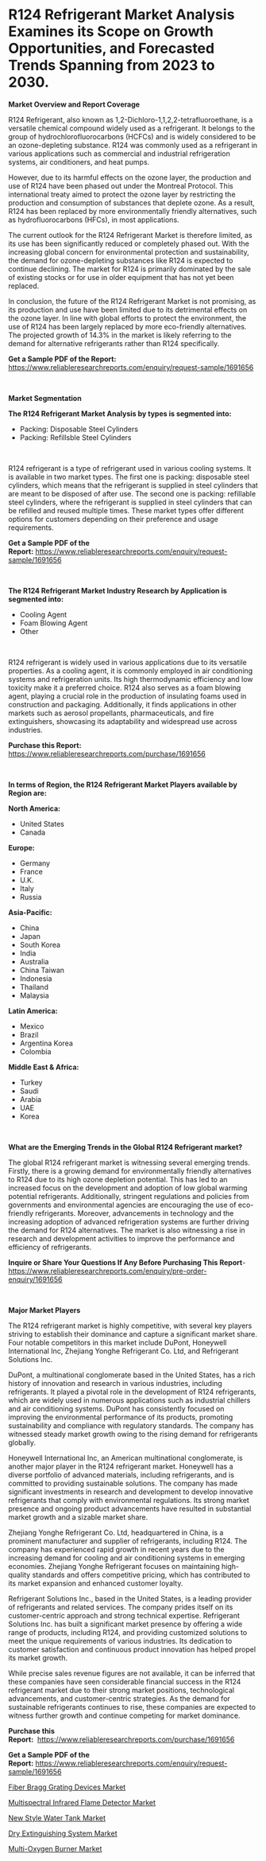 <p><h1>R124 Refrigerant Market Analysis Examines its Scope on Growth Opportunities, and Forecasted Trends Spanning from 2023 to 2030.</h1></p><p><strong>Market Overview and Report Coverage</strong></p>
<p><p>R124 Refrigerant, also known as 1,2-Dichloro-1,1,2,2-tetrafluoroethane, is a versatile chemical compound widely used as a refrigerant. It belongs to the group of hydrochlorofluorocarbons (HCFCs) and is widely considered to be an ozone-depleting substance. R124 was commonly used as a refrigerant in various applications such as commercial and industrial refrigeration systems, air conditioners, and heat pumps.</p><p>However, due to its harmful effects on the ozone layer, the production and use of R124 have been phased out under the Montreal Protocol. This international treaty aimed to protect the ozone layer by restricting the production and consumption of substances that deplete ozone. As a result, R124 has been replaced by more environmentally friendly alternatives, such as hydrofluorocarbons (HFCs), in most applications.</p><p>The current outlook for the R124 Refrigerant Market is therefore limited, as its use has been significantly reduced or completely phased out. With the increasing global concern for environmental protection and sustainability, the demand for ozone-depleting substances like R124 is expected to continue declining. The market for R124 is primarily dominated by the sale of existing stocks or for use in older equipment that has not yet been replaced.</p><p>In conclusion, the future of the R124 Refrigerant Market is not promising, as its production and use have been limited due to its detrimental effects on the ozone layer. In line with global efforts to protect the environment, the use of R124 has been largely replaced by more eco-friendly alternatives. The projected growth of 14.3% in the market is likely referring to the demand for alternative refrigerants rather than R124 specifically.</p></p>
<p><strong>Get a Sample PDF of the Report:</strong> <a href="https://www.reliableresearchreports.com/enquiry/request-sample/1691656">https://www.reliableresearchreports.com/enquiry/request-sample/1691656</a></p>
<p>&nbsp;</p>
<p><strong>Market Segmentation</strong></p>
<p><strong>The R124 Refrigerant Market Analysis by types is segmented into:</strong></p>
<p><ul><li>Packing: Disposable Steel Cylinders</li><li>Packing: Refillsble Steel Cylinders</li></ul></p>
<p>&nbsp;</p>
<p><p>R124 refrigerant is a type of refrigerant used in various cooling systems. It is available in two market types. The first one is packing: disposable steel cylinders, which means that the refrigerant is supplied in steel cylinders that are meant to be disposed of after use. The second one is packing: refillable steel cylinders, where the refrigerant is supplied in steel cylinders that can be refilled and reused multiple times. These market types offer different options for customers depending on their preference and usage requirements.</p></p>
<p><strong>Get a Sample PDF of the Report:</strong>&nbsp;<a href="https://www.reliableresearchreports.com/enquiry/request-sample/1691656">https://www.reliableresearchreports.com/enquiry/request-sample/1691656</a></p>
<p>&nbsp;</p>
<p><strong>The R124 Refrigerant Market Industry Research by Application is segmented into:</strong></p>
<p><ul><li>Cooling Agent</li><li>Foam Blowing Agent</li><li>Other</li></ul></p>
<p>&nbsp;</p>
<p><p>R124 refrigerant is widely used in various applications due to its versatile properties. As a cooling agent, it is commonly employed in air conditioning systems and refrigeration units. Its high thermodynamic efficiency and low toxicity make it a preferred choice. R124 also serves as a foam blowing agent, playing a crucial role in the production of insulating foams used in construction and packaging. Additionally, it finds applications in other markets such as aerosol propellants, pharmaceuticals, and fire extinguishers, showcasing its adaptability and widespread use across industries.</p></p>
<p><strong>Purchase this Report:</strong>&nbsp; <a href="https://www.reliableresearchreports.com/purchase/1691656">https://www.reliableresearchreports.com/purchase/1691656</a></p>
<p>&nbsp;</p>
<p><strong>In terms of Region, the R124 Refrigerant Market Players available by Region are:</strong></p>
<p>
    <p> <strong> North America: </strong>
        <ul>
            <li>United States</li>
            <li>Canada</li>
        </ul>
        </p> 
    <p> <strong> Europe: </strong>
        <ul>
            <li>Germany</li>
            <li>France</li>
            <li>U.K.</li>
            <li>Italy</li>
            <li>Russia</li>
        </ul>
        </p> 
    <p> <strong> Asia-Pacific: </strong>
        <ul>
            <li>China</li>
            <li>Japan</li>
            <li>South Korea</li>
            <li>India</li>
            <li>Australia</li>
            <li>China Taiwan</li>
            <li>Indonesia</li>
            <li>Thailand</li>
            <li>Malaysia</li>
        </ul>
        </p> 
    <p> <strong> Latin America: </strong>
        <ul>
            <li>Mexico</li>
            <li>Brazil</li>
            <li>Argentina Korea</li>
            <li>Colombia</li>
        </ul>
        </p> 
    <p> <strong> Middle East & Africa: </strong>
        <ul>
            <li>Turkey</li>
            <li>Saudi</li>
            <li>Arabia</li>
            <li>UAE</li>
            <li>Korea</li>
        </ul>
    </p>
    </p>
<p>&nbsp;</p>
<p><strong>What are the Emerging Trends in the Global R124 Refrigerant market?</strong></p>
<p><p>The global R124 refrigerant market is witnessing several emerging trends. Firstly, there is a growing demand for environmentally friendly alternatives to R124 due to its high ozone depletion potential. This has led to an increased focus on the development and adoption of low global warming potential refrigerants. Additionally, stringent regulations and policies from governments and environmental agencies are encouraging the use of eco-friendly refrigerants. Moreover, advancements in technology and the increasing adoption of advanced refrigeration systems are further driving the demand for R124 alternatives. The market is also witnessing a rise in research and development activities to improve the performance and efficiency of refrigerants.</p></p>
<p><strong>Inquire or Share Your Questions If Any Before Purchasing This Report</strong>- <a href="https://www.reliableresearchreports.com/enquiry/pre-order-enquiry/1691656">https://www.reliableresearchreports.com/enquiry/pre-order-enquiry/1691656</a></p>
<p>&nbsp;</p>
<p><strong>Major Market Players</strong></p>
<p><p>The R124 refrigerant market is highly competitive, with several key players striving to establish their dominance and capture a significant market share. Four notable competitors in this market include DuPont, Honeywell International Inc, Zhejiang Yonghe Refrigerant Co. Ltd, and Refrigerant Solutions Inc.</p><p>DuPont, a multinational conglomerate based in the United States, has a rich history of innovation and research in various industries, including refrigerants. It played a pivotal role in the development of R124 refrigerants, which are widely used in numerous applications such as industrial chillers and air conditioning systems. DuPont has consistently focused on improving the environmental performance of its products, promoting sustainability and compliance with regulatory standards. The company has witnessed steady market growth owing to the rising demand for refrigerants globally.</p><p>Honeywell International Inc, an American multinational conglomerate, is another major player in the R124 refrigerant market. Honeywell has a diverse portfolio of advanced materials, including refrigerants, and is committed to providing sustainable solutions. The company has made significant investments in research and development to develop innovative refrigerants that comply with environmental regulations. Its strong market presence and ongoing product advancements have resulted in substantial market growth and a sizable market share.</p><p>Zhejiang Yonghe Refrigerant Co. Ltd, headquartered in China, is a prominent manufacturer and supplier of refrigerants, including R124. The company has experienced rapid growth in recent years due to the increasing demand for cooling and air conditioning systems in emerging economies. Zhejiang Yonghe Refrigerant focuses on maintaining high-quality standards and offers competitive pricing, which has contributed to its market expansion and enhanced customer loyalty.</p><p>Refrigerant Solutions Inc., based in the United States, is a leading provider of refrigerants and related services. The company prides itself on its customer-centric approach and strong technical expertise. Refrigerant Solutions Inc. has built a significant market presence by offering a wide range of products, including R124, and providing customized solutions to meet the unique requirements of various industries. Its dedication to customer satisfaction and continuous product innovation has helped propel its market growth.</p><p>While precise sales revenue figures are not available, it can be inferred that these companies have seen considerable financial success in the R124 refrigerant market due to their strong market positions, technological advancements, and customer-centric strategies. As the demand for sustainable refrigerants continues to rise, these companies are expected to witness further growth and continue competing for market dominance.</p></p>
<p><strong>Purchase this Report:</strong>&nbsp;&nbsp;<a href="https://www.reliableresearchreports.com/purchase/1691656">https://www.reliableresearchreports.com/purchase/1691656</a></p>
<p></p>
<p><strong>Get a Sample PDF of the Report:</strong>&nbsp;<a href="https://www.reliableresearchreports.com/enquiry/request-sample/1691656">https://www.reliableresearchreports.com/enquiry/request-sample/1691656</a></p>
<p><p><a href="https://medium.com/@kyliemorgan1913/fiber-bragg-grating-devices-market-comprehensive-assessment-by-type-application-and-geography-647d5547eef3">Fiber Bragg Grating Devices Market</a></p><p><a href="https://medium.com/@angelaarnold1941/multispectral-infrared-flame-detector-market-size-market-outlook-and-market-forecast-2023-to-4509e93d227a">Multispectral Infrared Flame Detector Market</a></p><p><a href="https://medium.com/@tammyfreeman2022/new-style-water-tank-market-comprehensive-assessment-by-type-application-and-geography-c3cecca71372">New Style Water Tank Market</a></p><p><a href="https://medium.com/@judithhoffman05/dry-extinguishing-system-market-competitive-analysis-market-trends-and-forecast-to-2030-f9070087c27b">Dry Extinguishing System Market</a></p><p><a href="https://medium.com/@anndavis1924/multi-oxygen-burner-market-furnishes-information-on-market-share-market-trends-and-market-growth-a383f1998c0a">Multi-Oxygen Burner Market</a></p></p>